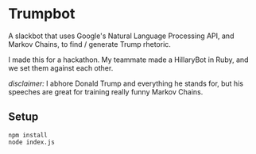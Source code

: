 # Trumpbot

A slackbot that uses Google's Natural Language Processing API, and Markov
Chains, to find / generate Trump rhetoric.

I made this for a hackathon. My teammate made a HillaryBot in Ruby, and we set
them against each other.

*disclaimer:* I abhore Donald Trump and everything he stands for, but his
speeches are great for training really funny Markov Chains.

## Setup

```
npm install
node index.js
```
